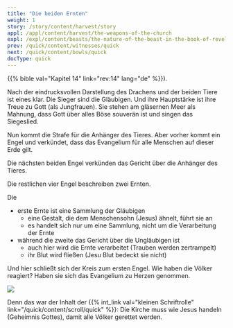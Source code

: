 ```yaml
---
title: "Die beiden Ernten"
weight: 1
story: /story/content/harvest/story
appl: /appl/content/harvest/the-weapons-of-the-church
expl: /expl/content/beasts/the-nature-of-the-beast-in-the-book-of-revelation
prev: /quick/content/witnesses/quick
next: /quick/content/bowls/quick
docType: quick
---
```



{{% bible val="Kapitel 14" link="rev:14" lang="de" %}}).

Nach der eindrucksvollen Darstellung des Drachens und der beiden Tiere ist eines klar. Die Sieger sind die Gläubigen. Und ihre Hauptstärke ist ihre Treue zu Gott (als Jungfrauen). Sie stehen am gläsernen Meer als Mahnung, dass Gott über alles Böse souverän ist und singen das Siegeslied.

Nun kommt die Strafe für die Anhänger des Tieres. Aber vorher kommt ein Engel und verkündet, dass das Evangelium für alle Menschen auf dieser Erde gilt.

Die nächsten beiden Engel verkünden das Gericht über die Anhänger des Tieres. 

Die restlichen vier Engel beschreiben zwei Ernten.

Die 
- erste Ernte ist eine Sammlung der Gläubigen
    - eine Gestalt, die dem Menschensohn (Jesus) ähnelt, führt sie an
    - es handelt sich nur um eine Sammlung, nicht um die Verarbeitung der Ernte
- während die zweite das Gericht über die Ungläubigen ist
    - auch hier wird die Ernte verarbeitet (Trauben werden zertrampelt)
    - ihr Blut wird fließen (Jesu Blut bedeckt sie nicht)

Und hier schließt sich der Kreis zum ersten Engel. Wie haben die Völker reagiert? Haben sie sich das Evangelium zu Herzen genommen.

![](/images/harvest_de.jpg)

Denn das war der Inhalt der {{% int_link val="kleinen Schriftrolle" link="/quick/content/scroll/quick" %}}: Die Kirche muss wie Jesus handeln (Geheimnis Gottes), damit alle Völker gerettet werden.
